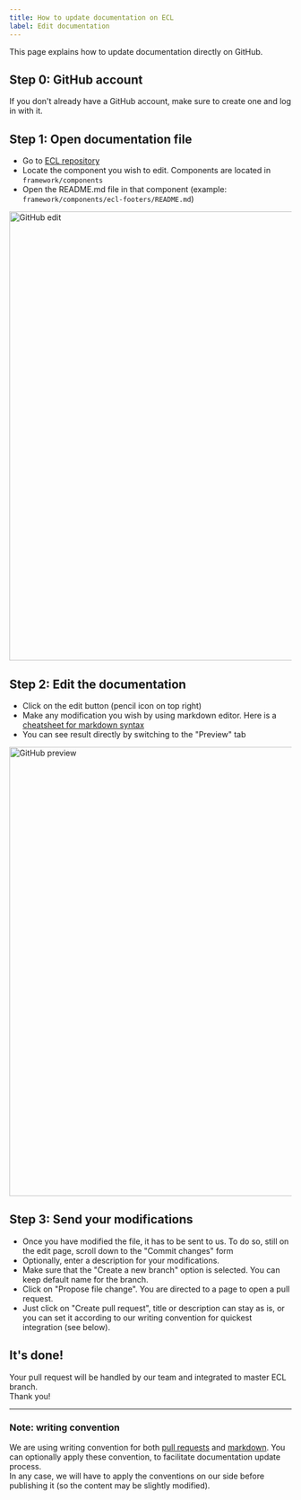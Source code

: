 ```yaml
---
title: How to update documentation on ECL
label: Edit documentation
---
```


This page explains how to update documentation directly on GitHub.

## Step 0: GitHub account

If you don't already have a GitHub account, make sure to create one and log in with it.

## Step 1: Open documentation file

- Go to [ECL repository](https://github.com/ec-europa/europa-component-library)
- Locate the component you wish to edit. Components are located in `framework/components`
- Open the README.md file in that component (example: `framework/components/ecl-footers/README.md`)

<img src="/assets/screenshots/git_edit.png" alt="GitHub edit" width="800" />

## Step 2: Edit the documentation

- Click on the edit button (pencil icon on top right)
- Make any modification you wish by using markdown editor. Here is a [cheatsheet for markdown syntax](https://guides.github.com/features/mastering-markdown/)
- You can see result directly by switching to the "Preview" tab

<img src="/assets/screenshots/git_preview.png" alt="GitHub preview" width="800" />

## Step 3: Send your modifications

- Once you have modified the file, it has to be sent to us. To do so, still on the edit page, scroll down to the "Commit changes" form
- Optionally, enter a description for your modifications.
- Make sure that the "Create a new branch" option is selected. You can keep default name for the branch.
- Click on "Propose file change". You are directed to a page to open a pull request.
- Just click on "Create pull request", title or description can stay as is, or you can set it according to our writing convention for quickest integration (see below).

## It's done!
Your pull request will be handled by our team and integrated to master ECL branch.  
Thank you!

---

### Note: writing convention

We are using writing convention for both [pull requests](https://ec-europa.github.io/europa-component-library/docs/conventions/git) and [markdown](https://ec-europa.github.io/europa-component-library/docs/conventions/markdown). You can optionally apply these convention, to facilitate documentation update process.  
In any case, we will have to apply the conventions on our side before publishing it (so the content may be slightly modified).
